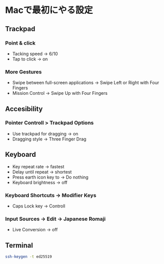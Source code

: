 # Macで最初にやる設定

## Trackpad
### Point & click
- Tacking speed -> 6/10
- Tap to click -> on

### More Gestures
- Swipe between full-screen applications -> Swipe Left or Right with Four Fingers
- Mission Control -> Swipe Up with Four Fingers

## Accesibility
### Pointer Controll > Trackpad Options
- Use trackpad for dragging -> on
- Dragging style -> Three Finger Drag

## Keyboard
- Key repeat rate -> fastest
- Delay until repeat -> shortest
- Press earth icon key to -> Do nothing
- Keyboard brightness -> off

### Keyboard Shortcuts -> Modifier Keys
- Caps Lock key -> Controll

### Input Sources -> Edit -> Japanese Romaji
- Live Conversion -> off

## Terminal

```bash
ssh-keygen -t ed25519
```
